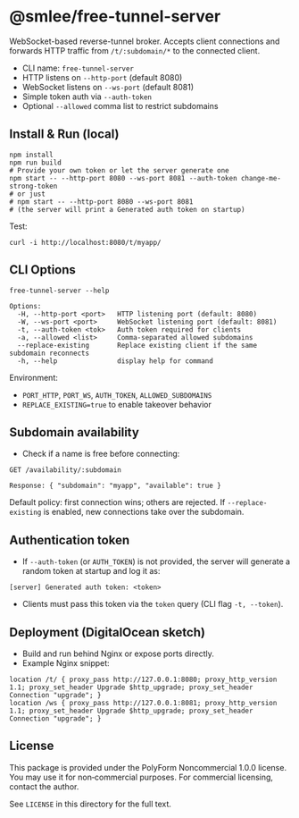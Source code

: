 # @smlee/free-tunnel-server

WebSocket-based reverse-tunnel broker. Accepts client connections and forwards HTTP traffic from `/t/:subdomain/*` to the connected client.

- CLI name: `free-tunnel-server`
- HTTP listens on `--http-port` (default 8080)
- WebSocket listens on `--ws-port` (default 8081)
- Simple token auth via `--auth-token`
- Optional `--allowed` comma list to restrict subdomains

## Install & Run (local)

```
npm install
npm run build
# Provide your own token or let the server generate one
npm start -- --http-port 8080 --ws-port 8081 --auth-token change-me-strong-token
# or just
# npm start -- --http-port 8080 --ws-port 8081
# (the server will print a Generated auth token on startup)
```

Test:
```
curl -i http://localhost:8080/t/myapp/
```

## CLI Options

```
free-tunnel-server --help

Options:
  -H, --http-port <port>   HTTP listening port (default: 8080)
  -W, --ws-port <port>     WebSocket listening port (default: 8081)
  -t, --auth-token <tok>   Auth token required for clients
  -a, --allowed <list>     Comma-separated allowed subdomains
  --replace-existing       Replace existing client if the same subdomain reconnects
  -h, --help               display help for command
```

Environment:

- `PORT_HTTP`, `PORT_WS`, `AUTH_TOKEN`, `ALLOWED_SUBDOMAINS`
- `REPLACE_EXISTING=true` to enable takeover behavior

## Subdomain availability

- Check if a name is free before connecting:

```
GET /availability/:subdomain

Response: { "subdomain": "myapp", "available": true }
```

Default policy: first connection wins; others are rejected. If `--replace-existing` is enabled, new connections take over the subdomain.

## Authentication token

- If `--auth-token` (or `AUTH_TOKEN`) is not provided, the server will generate a random token at startup and log it as:

```
[server] Generated auth token: <token>
```

- Clients must pass this token via the `token` query (CLI flag `-t, --token`).

## Deployment (DigitalOcean sketch)

- Build and run behind Nginx or expose ports directly.
- Example Nginx snippet:
```
location /t/ { proxy_pass http://127.0.0.1:8080; proxy_http_version 1.1; proxy_set_header Upgrade $http_upgrade; proxy_set_header Connection "upgrade"; }
location /ws { proxy_pass http://127.0.0.1:8081; proxy_http_version 1.1; proxy_set_header Upgrade $http_upgrade; proxy_set_header Connection "upgrade"; }
```

## License

This package is provided under the PolyForm Noncommercial 1.0.0 license. You may use it for non‑commercial purposes. For commercial licensing, contact the author.

See `LICENSE` in this directory for the full text.
